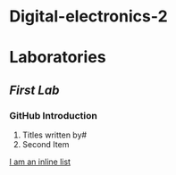 # Digital-electronics-2

# **Laboratories**
## *First Lab*
### GitHub Introduction

1. Titles written by#
2. Second Item

[I am an inline list](https://www.google.com)
